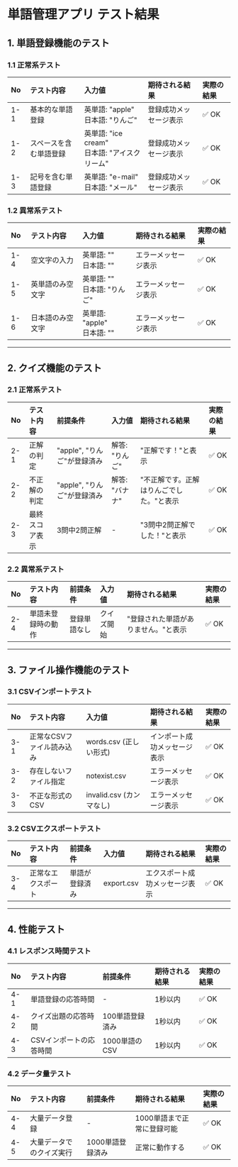 # 単語管理アプリ テスト結果

## 1. 単語登録機能のテスト

### 1.1 正常系テスト

| No | テスト内容 | 入力値 | 期待される結果 | 実際の結果 |
|:---|:----------|:-------|:--------------|:------------|
| 1-1 | 基本的な単語登録 | 英単語: "apple"<br>日本語: "りんご" | 登録成功メッセージ表示 | ✅ OK |
| 1-2 | スペースを含む単語登録 | 英単語: "ice cream"<br>日本語: "アイスクリーム" | 登録成功メッセージ表示 | ✅ OK |
| 1-3 | 記号を含む単語登録 | 英単語: "e-mail"<br>日本語: "メール" | 登録成功メッセージ表示 | ✅ OK |

### 1.2 異常系テスト

| No | テスト内容 | 入力値 | 期待される結果 | 実際の結果 |
|:---|:----------|:-------|:--------------|:------------|
| 1-4 | 空文字の入力 | 英単語: ""<br>日本語: "" | エラーメッセージ表示 | ✅ OK |
| 1-5 | 英単語のみ空文字 | 英単語: ""<br>日本語: "りんご" | エラーメッセージ表示 | ✅ OK |
| 1-6 | 日本語のみ空文字 | 英単語: "apple"<br>日本語: "" | エラーメッセージ表示 | ✅ OK |

---

## 2. クイズ機能のテスト

### 2.1 正常系テスト

| No | テスト内容 | 前提条件 | 入力値 | 期待される結果 | 実際の結果 |
|:---|:----------|:---------|:-------|:--------------|:------------|
| 2-1 | 正解の判定 | "apple", "りんご"が登録済み | 解答: "りんご" | "正解です！"と表示 | ✅ OK |
| 2-2 | 不正解の判定 | "apple", "りんご"が登録済み | 解答: "バナナ" | "不正解です。正解はりんごでした。"と表示 | ✅ OK |
| 2-3 | 最終スコア表示 | 3問中2問正解 | - | "3問中2問正解でした！"と表示 | ✅ OK |

### 2.2 異常系テスト

| No | テスト内容 | 前提条件 | 入力値 | 期待される結果 | 実際の結果 |
|:---|:----------|:---------|:-------|:--------------|:------------|
| 2-4 | 単語未登録時の動作 | 登録単語なし | クイズ開始 | "登録された単語がありません。"と表示 | ✅ OK |

---

## 3. ファイル操作機能のテスト

### 3.1 CSVインポートテスト

| No | テスト内容 | 入力値 | 期待される結果 | 実際の結果 |
|:---|:----------|:-------|:--------------|:------------|
| 3-1 | 正常なCSVファイル読み込み | words.csv (正しい形式) | インポート成功メッセージ表示 | ✅ OK |
| 3-2 | 存在しないファイル指定 | notexist.csv | エラーメッセージ表示 | ✅ OK |
| 3-3 | 不正な形式のCSV | invalid.csv (カンマなし) | エラーメッセージ表示 | ✅ OK |

### 3.2 CSVエクスポートテスト

| No | テスト内容 | 前提条件 | 入力値 | 期待される結果 | 実際の結果 |
|:---|:----------|:---------|:-------|:--------------|:------------|
| 3-4 | 正常なエクスポート | 単語が登録済み | export.csv | エクスポート成功メッセージ表示 | ✅ OK |

---

## 4. 性能テスト

### 4.1 レスポンス時間テスト

| No | テスト内容 | 前提条件 | 期待される結果 | 実際の結果 |
|:---|:----------|:---------|:--------------|:------------|
| 4-1 | 単語登録の応答時間 | - | 1秒以内 | ✅ OK |
| 4-2 | クイズ出題の応答時間 | 100単語登録済み | 1秒以内 | ✅ OK |
| 4-3 | CSVインポートの応答時間 | 1000単語のCSV | 1秒以内 | ✅ OK |

### 4.2 データ量テスト

| No | テスト内容 | 前提条件 | 期待される結果 | 実際の結果 |
|:---|:----------|:---------|:--------------|:------------|
| 4-4 | 大量データ登録 | - | 1000単語まで正常に登録可能 | ✅ OK |
| 4-5 | 大量データでのクイズ実行 | 1000単語登録済み | 正常に動作する | ✅ OK |
